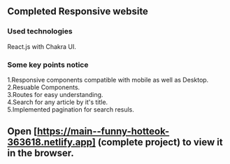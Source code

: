 
## Completed Responsive website

### Used technologies
React.js with Chakra UI.



### Some key points notice

1.Responsive components compatible with mobile as well as Desktop.<br />
2.Resuable Components.<br />
3.Routes for easy understanding.<br />
4.Search for any article by it's title.<br />
5.Implemented pagination for search resuls.<br />

## Open [https://main--funny-hotteok-363618.netlify.app] (complete project) to view it in the browser.


